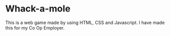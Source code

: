 # Whack-a-mole

This is a web game made by using HTML, CSS and Javascript. I have made this for my Co Op Employer. 
